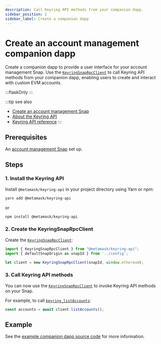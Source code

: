 ```yaml
---
description: Call Keyring API methods from your companion dapp.
sidebar_position: 2
sidebar_label: Create a companion dapp
---
```


# Create an account management companion dapp

Create a companion dapp to provide a user interface for your account management Snap.
Use the [`KeyringSnapRpcClient`](../../reference/keyring-api/classes/KeyringSnapRpcClient.md) to
call Keyring API methods from your companion dapp, enabling users to create and interact with custom
EVM accounts.

:::flaskOnly
:::

:::tip see also
- [Create an account management Snap](create-account-snap.md)
- [About the Keyring API](../../concepts/keyring-api.md)
- [Keyring API reference](../../reference/keyring-api/index.md)
:::

## Prerequisites

An [account management Snap](create-account-snap.md) set up.

## Steps

### 1. Install the Keyring API

Install `@metamask/keyring-api` in your project directory using Yarn or npm:

```bash
yarn add @metamask/keyring-api
```

or

```bash
npm install @metamask/keyring-api
```

### 2. Create the KeyringSnapRpcClient

Create the [`KeyringSnapRpcClient`](../../reference/keyring-api/classes/KeyringSnapRpcClient.md):

```ts
import { KeyringSnapRpcClient } from "@metamask/keyring-api";
import { defaultSnapOrigin as snapId } from '../config';

let client = new KeyringSnapRpcClient(snapId, window.ethereum);
```

### 3. Call Keyring API methods

You can now use the [`KeyringSnapRpcClient`](../../reference/keyring-api/classes/KeyringSnapRpcClient.md)
to invoke Keyring API methods on your Snap.

For example, to call [`keyring_listAccounts`](../../reference/keyring-api/classes/KeyringSnapRpcClient.md#listaccounts):

```typescript
const accounts = await client.listAccounts();
```

## Example

See the [example companion dapp source code](https://github.com/MetaMask/snap-simple-keyring/tree/main/packages/site)
for more information.
